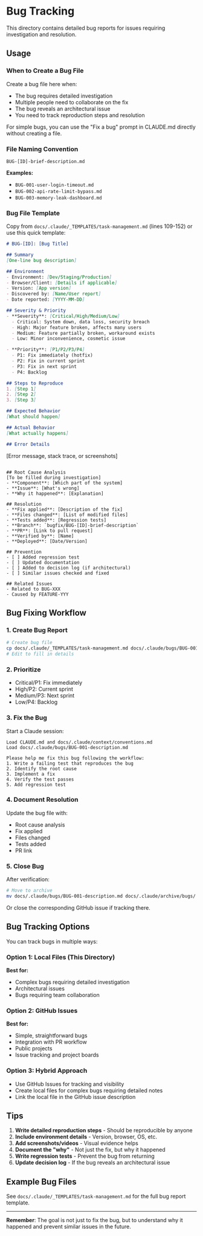 # Bug Tracking

This directory contains detailed bug reports for issues requiring investigation and resolution.

## Usage

### When to Create a Bug File

Create a bug file here when:
- The bug requires detailed investigation
- Multiple people need to collaborate on the fix
- The bug reveals an architectural issue
- You need to track reproduction steps and resolution

For simple bugs, you can use the "Fix a bug" prompt in CLAUDE.md directly without creating a file.

### File Naming Convention

```
BUG-[ID]-brief-description.md
```

**Examples:**
- `BUG-001-user-login-timeout.md`
- `BUG-002-api-rate-limit-bypass.md`
- `BUG-003-memory-leak-dashboard.md`

### Bug File Template

Copy from `docs/.claude/_TEMPLATES/task-management.md` (lines 109-152) or use this quick template:

```markdown
# BUG-[ID]: [Bug Title]

## Summary
[One-line bug description]

## Environment
- Environment: [Dev/Staging/Production]
- Browser/Client: [Details if applicable]
- Version: [App version]
- Discovered by: [Name/User report]
- Date reported: [YYYY-MM-DD]

## Severity & Priority
- **Severity**: [Critical/High/Medium/Low]
  - Critical: System down, data loss, security breach
  - High: Major feature broken, affects many users
  - Medium: Feature partially broken, workaround exists
  - Low: Minor inconvenience, cosmetic issue

- **Priority**: [P1/P2/P3/P4]
  - P1: Fix immediately (hotfix)
  - P2: Fix in current sprint
  - P3: Fix in next sprint
  - P4: Backlog

## Steps to Reproduce
1. [Step 1]
2. [Step 2]
3. [Step 3]

## Expected Behavior
[What should happen]

## Actual Behavior
[What actually happens]

## Error Details
```
[Error message, stack trace, or screenshots]
```

## Root Cause Analysis
[To be filled during investigation]
- **Component**: [Which part of the system]
- **Issue**: [What's wrong]
- **Why it happened**: [Explanation]

## Resolution
- **Fix applied**: [Description of the fix]
- **Files changed**: [List of modified files]
- **Tests added**: [Regression tests]
- **Branch**: `bugfix/BUG-[ID]-brief-description`
- **PR**: [Link to pull request]
- **Verified by**: [Name]
- **Deployed**: [Date/Version]

## Prevention
- [ ] Added regression test
- [ ] Updated documentation
- [ ] Added to decision log (if architectural)
- [ ] Similar issues checked and fixed

## Related Issues
- Related to BUG-XXX
- Caused by FEATURE-YYY
```

## Bug Fixing Workflow

### 1. Create Bug Report
```bash
# Create bug file
cp docs/.claude/_TEMPLATES/task-management.md docs/.claude/bugs/BUG-001-description.md
# Edit to fill in details
```

### 2. Prioritize
- Critical/P1: Fix immediately
- High/P2: Current sprint
- Medium/P3: Next sprint
- Low/P4: Backlog

### 3. Fix the Bug
Start a Claude session:
```
Load CLAUDE.md and docs/.claude/context/conventions.md
Load docs/.claude/bugs/BUG-001-description.md

Please help me fix this bug following the workflow:
1. Write a failing test that reproduces the bug
2. Identify the root cause
3. Implement a fix
4. Verify the test passes
5. Add regression test
```

### 4. Document Resolution
Update the bug file with:
- Root cause analysis
- Fix applied
- Files changed
- Tests added
- PR link

### 5. Close Bug
After verification:
```bash
# Move to archive
mv docs/.claude/bugs/BUG-001-description.md docs/.claude/archive/bugs/
```

Or close the corresponding GitHub issue if tracking there.

## Bug Tracking Options

You can track bugs in multiple ways:

### Option 1: Local Files (This Directory)
**Best for:**
- Complex bugs requiring detailed investigation
- Architectural issues
- Bugs requiring team collaboration

### Option 2: GitHub Issues
**Best for:**
- Simple, straightforward bugs
- Integration with PR workflow
- Public projects
- Issue tracking and project boards

### Option 3: Hybrid Approach
- Use GitHub Issues for tracking and visibility
- Create local files for complex bugs requiring detailed notes
- Link the local file in the GitHub issue description

## Tips

1. **Write detailed reproduction steps** - Should be reproducible by anyone
2. **Include environment details** - Version, browser, OS, etc.
3. **Add screenshots/videos** - Visual evidence helps
4. **Document the "why"** - Not just the fix, but why it happened
5. **Write regression tests** - Prevent the bug from returning
6. **Update decision log** - If the bug reveals an architectural issue

## Example Bug Files

See `docs/.claude/_TEMPLATES/task-management.md` for the full bug report template.

---

**Remember**: The goal is not just to fix the bug, but to understand why it happened and prevent similar issues in the future.

